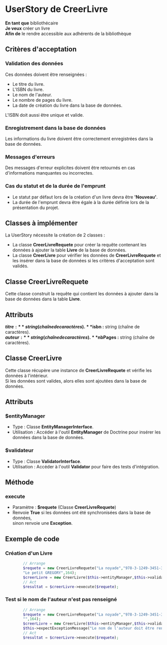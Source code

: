 # UserStory de CreerLivre

**En tant que** bibliothécaire  
**Je veux** créer un livre  
**Afin de** le rendre accessible aux adhérents de la bibliothèque  

## Critères d'acceptation

### Validation des données

Ces données doivent être renseignées :

- Le titre du livre.
- L'ISBN du livre.
- Le nom de l'auteur.
- Le nombre de pages du livre.
- La date de création du livre dans la base de données.

L'ISBN doit aussi être unique et valide.

### Enregistrement dans la base de données

Les informations du livre doivent être correctement enregistrées dans la base de données.

### Messages d'erreurs

Des messages d'erreur explicites doivent être retournés en cas d'informations manquantes ou incorrectes.

### Cas du statut et de la durée de l'emprunt

- Le statut par défaut lors de la création d'un livre devra être **'Nouveau'**.
- La durée de l'emprunt devra être égale à la durée définie lors de la présentation du projet.

## Classes à implémenter

La UserStory nécessite la création de 2 classes :

- La classe **CreerLivreRequete** pour créer la requête contenant les données à ajouter la table **Livre** de la base de données.
- La classe **CreerLivre** pour vérifier les données de **CreerLivreRequete** et les insérer dans la base de données si les critères d'acceptation sont validés.

## Classe CreerLivreRequete

Cette classe construit la requête qui contient les données à ajouter dans la base de données dans la table **Livre**.  
## Attributs

**$titre :** string (chaîne de caractères).  
**$isbn :** string (chaîne de caractères).  
**$auteur :** string (chaîne de caractères).  
**$nbPages :** string (chaîne de caractères).  

## Classe CreerLivre

Cette classe récupère une instance de **CreerLivreRequete** et vérifie les données à l'intérieur.  
Si les données sont valides, alors elles sont ajoutées dans la base de données.  

## Attributs

### $entityManager
- Type : Classe **EntityManagerInterface**.
- Utilisation : Accéder à l'outil **EntityManager** de Doctrine pour insérer les données dans la base de données.

### $validateur
- Type : Classe **ValidatorInterface**.
- Utilisation : Accéder à l'outil **Validator** pour faire des tests d'intégration.

## Méthode

### execute
- Paramètre : **$requete** (Classe **CreerLivreRequete**)
- Renvoie **True** si les données ont été synchronisées dans la base de données,  
sinon renvoie une **Exception**.

## Exemple de code

### Création d'un Livre
```php
        // Arrange
        $requete = new CreerLivreRequete("La noyade","978-3-1249-3451-3",
        "Le petit GREGORY",164);
        $creerLivre = new CreerLivre($this->entityManager,$this->validateur);
        // Act
        $resultat = $creerLivre->execute($requete);
```

### Test si le nom de l'auteur n'est pas renseigné
```php
        // Arrange
        $requete = new CreerLivreRequete("La noyade","978-3-1249-3451-3",
        "",164);
        $creerLivre = new CreerLivre($this->entityManager,$this->validateur);
        $this->expectExceptionMessage("Le nom de l'auteur doit être renseigné !");
        // Act
        $resultat = $creerLivre->execute($requete);
```